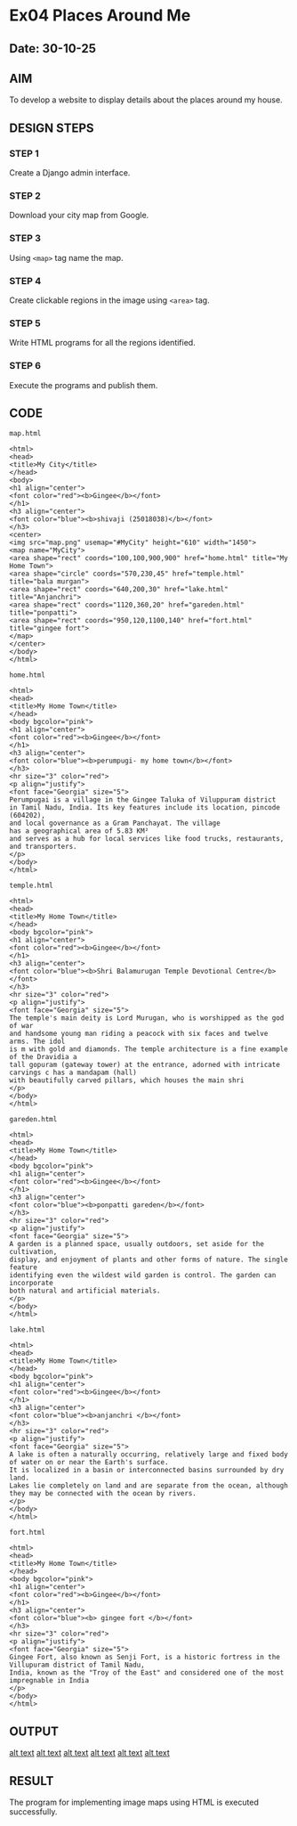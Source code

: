 # Ex04 Places Around Me
## Date: 30-10-25

## AIM
To develop a website to display details about the places around my house.

## DESIGN STEPS

### STEP 1
Create a Django admin interface.

### STEP 2
Download your city map from Google.

### STEP 3
Using ```<map>``` tag name the map.

### STEP 4
Create clickable regions in the image using ```<area>``` tag.

### STEP 5
Write HTML programs for all the regions identified.

### STEP 6
Execute the programs and publish them.

## CODE
```
map.html

<html>
<head>
<title>My City</title>
</head>
<body>
<h1 align="center">
<font color="red"><b>Gingee</b></font>
</h1>
<h3 align="center">
<font color="blue"><b>shivaji (25018038)</b></font>
</h3>
<center>
<img src="map.png" usemap="#MyCity" height="610" width="1450">
<map name="MyCity">
<area shape="rect" coords="100,100,900,900" href="home.html" title="My Home Town">
<area shape="circle" coords="570,230,45" href="temple.html" title="bala murgan">
<area shape="rect" coords="640,200,30" href="lake.html" title="Anjanchri">
<area shape="rect" coords="1120,360,20" href="gareden.html" title="ponpatti">
<area shape="rect" coords="950,120,1100,140" href="fort.html" title="gingee fort">
</map>
</center>
</body>
</html>

home.html

<html>
<head>
<title>My Home Town</title>
</head>
<body bgcolor="pink">
<h1 align="center">
<font color="red"><b>Gingee</b></font>
</h1>
<h3 align="center">
<font color="blue"><b>perumpugi- my home town</b></font>
</h3>
<hr size="3" color="red">
<p align="justify">
<font face="Georgia" size="5">
Perumpugai is a village in the Gingee Taluka of Viluppuram district
in Tamil Nadu, India. Its key features include its location, pincode (604202),
and local governance as a Gram Panchayat. The village 
has a geographical area of 5.83 KM²
and serves as a hub for local services like food trucks, restaurants, and transporters. 
</p>
</body>
</html>

temple.html

<html>
<head>
<title>My Home Town</title>
</head>
<body bgcolor="pink">
<h1 align="center">
<font color="red"><b>Gingee</b></font>
</h1>
<h3 align="center">
<font color="blue"><b>Shri Balamurugan Temple Devotional Centre</b></font>
</h3>
<hr size="3" color="red">
<p align="justify">
<font face="Georgia" size="5">
The temple's main deity is Lord Murugan, who is worshipped as the god of war
and handsome young man riding a peacock with six faces and twelve arms. The idol
is m with gold and diamonds. The temple architecture is a fine example of the Dravidia a
tall gopuram (gateway tower) at the entrance, adorned with intricate carvings c has a mandapam (hall) 
with beautifully carved pillars, which houses the main shri
</p>
</body>
</html>

gareden.html

<html>
<head>
<title>My Home Town</title>
</head>
<body bgcolor="pink">
<h1 align="center">
<font color="red"><b>Gingee</b></font>
</h1>
<h3 align="center">
<font color="blue"><b>ponpatti gareden</b></font>
</h3>
<hr size="3" color="red">
<p align="justify">
<font face="Georgia" size="5">
A garden is a planned space, usually outdoors, set aside for the cultivation,
display, and enjoyment of plants and other forms of nature. The single feature
identifying even the wildest wild garden is control. The garden can incorporate 
both natural and artificial materials.
</p>
</body>
</html>

lake.html

<html>
<head>
<title>My Home Town</title>
</head>
<body bgcolor="pink">
<h1 align="center">
<font color="red"><b>Gingee</b></font>
</h1>
<h3 align="center">
<font color="blue"><b>anjanchri </b></font>
</h3>
<hr size="3" color="red">
<p align="justify">
<font face="Georgia" size="5">
A lake is often a naturally occurring, relatively large and fixed body of water on or near the Earth's surface.
It is localized in a basin or interconnected basins surrounded by dry land.
Lakes lie completely on land and are separate from the ocean, although they may be connected with the ocean by rivers.
</p>
</body>
</html>

fort.html

<html>
<head>
<title>My Home Town</title>
</head>
<body bgcolor="pink">
<h1 align="center">
<font color="red"><b>Gingee</b></font>
</h1>
<h3 align="center">
<font color="blue"><b> gingee fort </b></font>
</h3>
<hr size="3" color="red">
<p align="justify">
<font face="Georgia" size="5">
Gingee Fort, also known as Senji Fort, is a historic fortress in the Villupuram district of Tamil Nadu, 
India, known as the "Troy of the East" and considered one of the most impregnable in India
</p>
</body>
</html>
```

## OUTPUT
[alt text](4.png) 
[alt text](5.png) 
[alt text](6.png) 
[alt text](1.png) 
[alt text](2.png) 
[alt text](3-1.png)






## RESULT
The program for implementing image maps using HTML is executed successfully.
